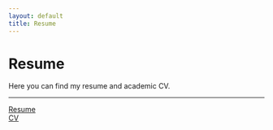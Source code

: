```yaml
---
layout: default
title: Resume
---
```


# Resume

Here you can find my resume and academic CV.

---

[Resume](pdf/rosen_resume.pdf)  
[CV](pdf/rosen_cv.pdf)  
<!--- [Publication list](pdf/rosen_publication_list.pdf)  
[Research Statement](pdf/rosen_research_statement.pdf)  
[Teaching Statement](pdf/rosen_teaching_statement.pdf)  
--->
